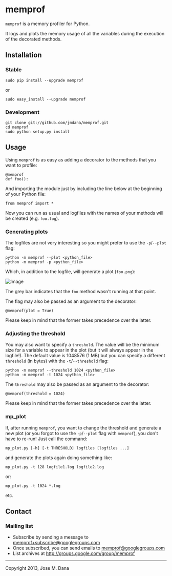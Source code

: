 # memprof

`memprof` is a memory profiler for Python. 

It logs and plots the memory usage of all the variables during the execution of the decorated methods.

## Installation
### Stable
    sudo pip install --upgrade memprof
    
or

    sudo easy_install --upgrade memprof
    
### Development
    
    git clone git://github.com/jmdana/memprof.git
    cd memprof
    sudo python setup.py install

## Usage

Using `memprof` is as easy as adding a decorator to the methods that you want to profile:

    @memprof
    def foo():
    
And importing the module just by including the line below at the beginning of your Python file:

    from memprof import *

Now you can run as usual and logfiles with the names of your methods will be created (e.g. `foo.log`).

### Generating plots

The logfiles are not very interesting so you might prefer to use the `-p`/`--plot` flag:
    
    python -m memprof --plot <python_file>
    python -m memprof -p <python_file>
    
Which, in addition to the logfile, will generate a plot (`foo.png`):

![Image](examples/foo.png)

The grey bar indicates that the `foo` method wasn't running at that point.

The flag may also be passed as an argument to the decorator:

    @memprof(plot = True)

Please keep in mind that the former takes precedence over the latter.

### Adjusting the threshold

You may also want to specify a `threshold`. The value will be the minimum size for a variable to appear in the plot (but it will always appear in the logfile!). The default value is 1048576 (1 MB) but you can specify a different `threshold` (in bytes) with the `-t`/`--threshold` flag:

    python -m memprof --threshold 1024 <python_file>
    python -m memprof -t 1024 <python_file>
    
The `threshold` may also be passed as an argument to the decorator:

    @memprof(threshold = 1024)

Please keep in mind that the former takes precedence over the latter.    

### mp_plot 

If, after running `memprof`, you want to change the threshold and generate a new plot (or you forgot to use the `-p`/`--plot` flag with `memprof`), you don't have to re-run! Just call the command:
    
    mp_plot.py [-h] [-t THRESHOLD] logfiles [logfiles ...]
    
and generate the plots again doing something like:

    mp_plot.py -t 128 logfile1.log logfile2.log   
    
or:
 
    mp_plot.py -t 1024 *.log
    
etc.

## Contact

### Mailing list

* Subscribe by sending a message to <memprof+subscribe@googlegroups.com>
* Once subscribed, you can send emails to <memprof@googlegroups.com>
* List archives at http://groups.google.com/group/memprof

---
Copyright 2013, Jose M. Dana

